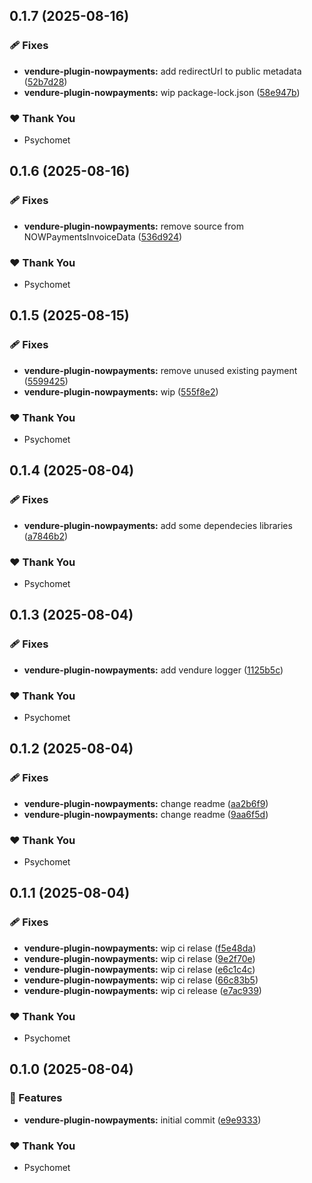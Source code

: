## 0.1.7 (2025-08-16)

### 🩹 Fixes

- **vendure-plugin-nowpayments:** add redirectUrl to public metadata ([52b7d28](https://github.com/psychomet/vendure-nowpayments/commit/52b7d28))
- **vendure-plugin-nowpayments:** wip package-lock.json ([58e947b](https://github.com/psychomet/vendure-nowpayments/commit/58e947b))

### ❤️ Thank You

- Psychomet

## 0.1.6 (2025-08-16)

### 🩹 Fixes

- **vendure-plugin-nowpayments:** remove source from NOWPaymentsInvoiceData ([536d924](https://github.com/psychomet/vendure-nowpayments/commit/536d924))

### ❤️ Thank You

- Psychomet

## 0.1.5 (2025-08-15)

### 🩹 Fixes

- **vendure-plugin-nowpayments:** remove unused existing payment ([5599425](https://github.com/psychomet/vendure-nowpayments/commit/5599425))
- **vendure-plugin-nowpayments:** wip ([555f8e2](https://github.com/psychomet/vendure-nowpayments/commit/555f8e2))

### ❤️ Thank You

- Psychomet

## 0.1.4 (2025-08-04)

### 🩹 Fixes

- **vendure-plugin-nowpayments:** add some dependecies libraries ([a7846b2](https://github.com/psychomet/vendure-nowpayments/commit/a7846b2))

### ❤️ Thank You

- Psychomet

## 0.1.3 (2025-08-04)

### 🩹 Fixes

- **vendure-plugin-nowpayments:** add vendure logger ([1125b5c](https://github.com/psychomet/vendure-nowpayments/commit/1125b5c))

### ❤️ Thank You

- Psychomet

## 0.1.2 (2025-08-04)

### 🩹 Fixes

- **vendure-plugin-nowpayments:** change readme ([aa2b6f9](https://github.com/psychomet/vendure-nowpayments/commit/aa2b6f9))
- **vendure-plugin-nowpayments:** change readme ([9aa6f5d](https://github.com/psychomet/vendure-nowpayments/commit/9aa6f5d))

### ❤️ Thank You

- Psychomet

## 0.1.1 (2025-08-04)

### 🩹 Fixes

- **vendure-plugin-nowpayments:** wip ci relase ([f5e48da](https://github.com/psychomet/vendure-nowpayments/commit/f5e48da))
- **vendure-plugin-nowpayments:** wip ci relase ([9e2f70e](https://github.com/psychomet/vendure-nowpayments/commit/9e2f70e))
- **vendure-plugin-nowpayments:** wip ci relase ([e6c1c4c](https://github.com/psychomet/vendure-nowpayments/commit/e6c1c4c))
- **vendure-plugin-nowpayments:** wip ci relase ([66c83b5](https://github.com/psychomet/vendure-nowpayments/commit/66c83b5))
- **vendure-plugin-nowpayments:** wip ci release ([e7ac939](https://github.com/psychomet/vendure-nowpayments/commit/e7ac939))

### ❤️ Thank You

- Psychomet

## 0.1.0 (2025-08-04)

### 🚀 Features

- **vendure-plugin-nowpayments:** initial commit ([e9e9333](https://github.com/psychomet/vendure-nowpayments/commit/e9e9333))

### ❤️ Thank You

- Psychomet